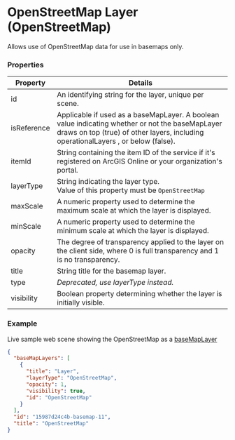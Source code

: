 # OpenStreetMap Layer (OpenStreetMap)

Allows use of OpenStreetMap data for use in basemaps only.

### Properties

| Property | Details
| --- | ---
| id | An identifying string for the layer, unique per scene.
| isReference | Applicable if used as a baseMapLayer. A boolean value indicating whether or not the baseMapLayer draws on top (true) of other layers, including operationalLayers , or below (false).
| itemId | String containing the item ID of the service if it's registered on ArcGIS Online or your organization's portal.
| layerType | String indicating the layer type.<br>Value of this property must be `OpenStreetMap`
| maxScale | A numeric property used to determine the maximum scale at which the layer is displayed.
| minScale | A numeric property used to determine the minimum scale at which the layer is displayed.
| opacity | The degree of transparency applied to the layer on the client side, where 0 is full transparency and 1 is no transparency.
| title | String title for the basemap layer.
| type | <em>Deprecated, use layerType instead.</em>
| visibility | Boolean property determining whether the layer is initially visible.


### Example

Live sample web scene showing the OpenStreetMap as a [baseMapLayer](https://www.arcgis.com/home/webscene/viewer.html?webscene=45109af15da54a49ab41ba9a3ede92ec)

```json
{
  "baseMapLayers": [
    {
      "title": "Layer",
      "layerType": "OpenStreetMap",
      "opacity": 1,
      "visibility": true,
      "id": "OpenStreetMap"
    }
  ],
  "id": "15987d24c4b-basemap-11",
  "title": "OpenStreetMap"
}
```

